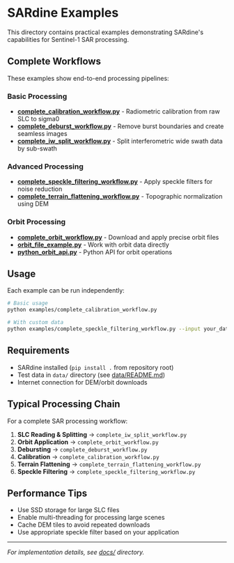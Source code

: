 # SARdine Examples

This directory contains practical examples demonstrating SARdine's capabilities for Sentinel-1 SAR processing.

## Complete Workflows

These examples show end-to-end processing pipelines:

### Basic Processing
- **[complete_calibration_workflow.py](complete_calibration_workflow.py)** - Radiometric calibration from raw SLC to sigma0
- **[complete_deburst_workflow.py](complete_deburst_workflow.py)** - Remove burst boundaries and create seamless images
- **[complete_iw_split_workflow.py](complete_iw_split_workflow.py)** - Split interferometric wide swath data by sub-swath

### Advanced Processing
- **[complete_speckle_filtering_workflow.py](complete_speckle_filtering_workflow.py)** - Apply speckle filters for noise reduction
- **[complete_terrain_flattening_workflow.py](complete_terrain_flattening_workflow.py)** - Topographic normalization using DEM

### Orbit Processing
- **[complete_orbit_workflow.py](complete_orbit_workflow.py)** - Download and apply precise orbit files
- **[orbit_file_example.py](orbit_file_example.py)** - Work with orbit data directly
- **[python_orbit_api.py](python_orbit_api.py)** - Python API for orbit operations

## Usage

Each example can be run independently:

```bash
# Basic usage
python examples/complete_calibration_workflow.py

# With custom data
python examples/complete_speckle_filtering_workflow.py --input your_data.zip
```

## Requirements

- SARdine installed (`pip install .` from repository root)
- Test data in `data/` directory (see [data/README.md](../data/README.md))
- Internet connection for DEM/orbit downloads

## Typical Processing Chain

For a complete SAR processing workflow:

1. **SLC Reading & Splitting** → `complete_iw_split_workflow.py`
2. **Orbit Application** → `complete_orbit_workflow.py` 
3. **Debursting** → `complete_deburst_workflow.py`
4. **Calibration** → `complete_calibration_workflow.py`
5. **Terrain Flattening** → `complete_terrain_flattening_workflow.py`
6. **Speckle Filtering** → `complete_speckle_filtering_workflow.py`

## Performance Tips

- Use SSD storage for large SLC files
- Enable multi-threading for processing large scenes
- Cache DEM tiles to avoid repeated downloads
- Use appropriate speckle filter based on your application

---

*For implementation details, see [docs/](../docs/) directory.*
